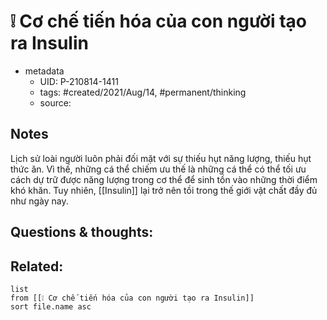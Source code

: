 # ❕ Cơ chế tiến hóa của con người tạo ra Insulin

- metadata
	- UID: P-210814-1411
	- tags: #created/2021/Aug/14, #permanent/thinking
	- source: 

## Notes
Lịch sử loài người luôn phải đối mặt với sự thiếu hụt năng lượng, thiếu hụt thức ăn. Vì thế, những cá thể chiếm ưu thế là những cá thể có thể tối ưu cách dự trữ được năng lượng trong cơ thể để sinh tồn vào những thời điểm khó khăn. Tuy nhiên, [[Insulin]] lại trở nên tồi trong thế giới vật chất đầy đủ như ngày nay.

## Questions & thoughts:

## Related:
```dataview
list
from [[❕ Cơ chế tiến hóa của con người tạo ra Insulin]]
sort file.name asc
```
